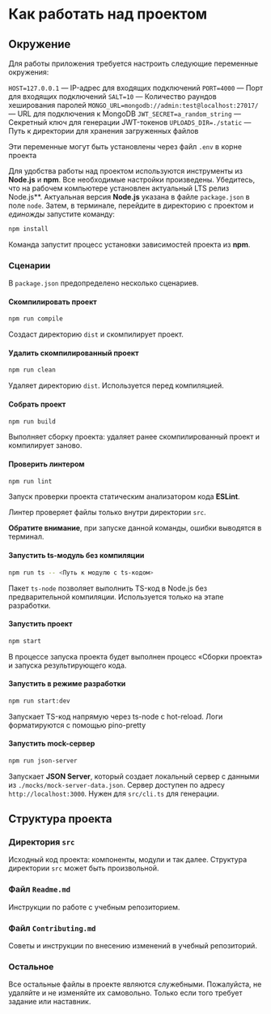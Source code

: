 # Как работать над проектом 

## Окружение

Для работы приложения требуется настроить следующие переменные окружения:

`HOST=127.0.0.1` — IP-адрес для входящих подключений
`PORT=4000` — Порт для входящих подключений
`SALT=10` — Количество раундов хеширования паролей
`MONGO_URL=mongodb://admin:test@localhost:27017/` — URL для подключения к MongoDB
`JWT_SECRET=a_random_string` — Секретный ключ для генерации JWT-токенов
`UPLOADS_DIR=./static` — Путь к директории для хранения загруженных файлов

Эти переменные могут быть установлены через файл `.env` в корне проекта

Для удобства работы над проектом используются инструменты из **Node.js** и **npm**. Все необходимые настройки произведены. Убедитесь, что на рабочем компьютере установлен актуальный LTS релиз Node.js**. Актуальная версия **Node.js** указана в файле `package.json` в поле `node`. Затем, в терминале, перейдите в директорию с проектом и _единожды_ запустите команду:

```bash
npm install
```

Команда запустит процесс установки зависимостей проекта из **npm**.

### Сценарии

В `package.json` предопределено несколько сценариев.

#### Скомпилировать проект

```bash
npm run compile
```

Создаст директорию `dist` и скомпилирует проект.

#### Удалить скомпилированный проект

```bash
npm run clean
```

Удаляет директорию `dist`. Используется перед компиляцией.

#### Собрать проект

```bash
npm run build
```

Выполняет сборку проекта: удаляет ранее скомпилированный проект и компилирует заново.

#### Проверить линтером

```bash
npm run lint
```

Запуск проверки проекта статическим анализатором кода **ESLint**.

Линтер проверяет файлы только внутри директории `src`.

**Обратите внимание**, при запуске данной команды, ошибки выводятся в терминал.

#### Запустить ts-модуль без компиляции

```bash
npm run ts -- <Путь к модулю с ts-кодом>
```

Пакет `ts-node` позволяет выполнить TS-код в Node.js без предварительной компиляции. Используется только на этапе разработки.

#### Запустить проект

```bash
npm start
```

В процессе запуска проекта будет выполнен процесс «Сборки проекта» и запуска результирующего кода.

#### Запустить в режиме разработки
```bash
npm run start:dev
```

Запускает TS-код напрямую через ts-node с hot-reload. Логи форматируются с помощью pino-pretty

#### Запустить mock-сервер

```bash
npm run json-server
```

Запускает **JSON Server**, который создает локальный сервер с данными из `./mocks/mock-server-data.json`. Сервер доступен по адресу `http://localhost:3000`.
Нужен для `src/cli.ts` для генерации.

## Структура проекта

### Директория `src`

Исходный код проекта: компоненты, модули и так далее. Структура директории `src` может быть произвольной.

### Файл `Readme.md`

Инструкции по работе с учебным репозиторием.

### Файл `Contributing.md`

Советы и инструкции по внесению изменений в учебный репозиторий.

### Остальное

Все остальные файлы в проекте являются служебными. Пожалуйста, не удаляйте и не изменяйте их самовольно. Только если того требует задание или наставник.
